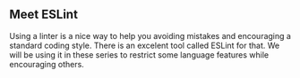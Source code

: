 ## Meet ESLint

Using a linter is a nice way to help you avoiding mistakes and encouraging a standard coding style. There is an excelent tool called ESLint for that. We will be using it in these series to restrict some language features while encouraging others.




